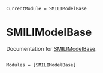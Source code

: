 ```@meta
CurrentModule = SMILIModelBase
```

# SMILIModelBase

Documentation for [SMILIModelBase](https://github.com/EHTJulia/SMILIModelBase.jl).

```@index
```

```@autodocs
Modules = [SMILIModelBase]
```
